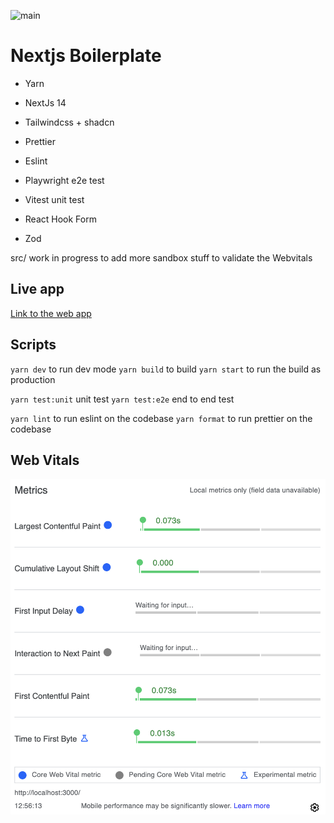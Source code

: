 ![main](https://github.com/JoaoPauloCMarra/Nextjs-Boilerplate/actions/workflows/main.yml/badge.svg)

# Nextjs Boilerplate

- Yarn

- NextJs 14
- Tailwindcss + shadcn

- Prettier
- Eslint

- Playwright e2e test
- Vitest unit test

- React Hook Form
- Zod

src/ work in progress to add more sandbox stuff to validate the Webvitals

## Live app

[Link to the web app](https://joaopaulocmarra-ssr.vercel.app/)

## Scripts

`yarn dev` to run dev mode
`yarn build` to build
`yarn start` to run the build as production

`yarn test:unit` unit test
`yarn test:e2e` end to end test

`yarn lint` to run eslint on the codebase
`yarn format` to run prettier on the codebase

## Web Vitals

![screenshot](./web-vitals-screenshot.png)

